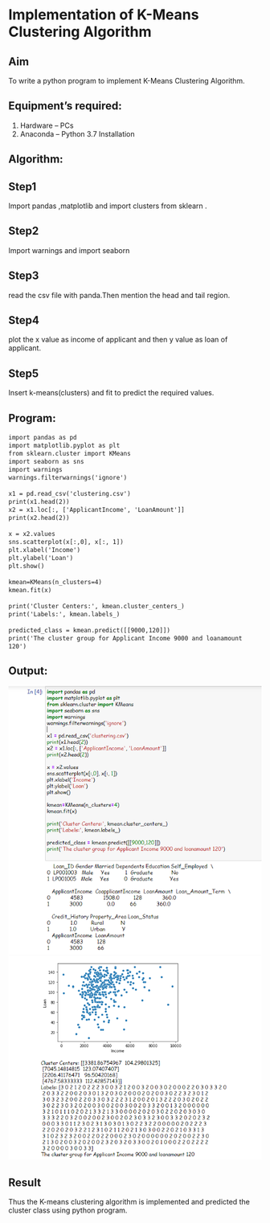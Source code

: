 # Implementation of K-Means Clustering Algorithm
## Aim
To write a python program to implement K-Means Clustering Algorithm.
## Equipment’s required:
1.	Hardware – PCs
2.	Anaconda – Python 3.7 Installation

## Algorithm:

## Step1

Import pandas ,matplotlib and import clusters from sklearn .

## Step2

Import warnings and import seaborn

## Step3

read the csv file with panda.Then mention the head and tail region.

## Step4

plot the x value as income of applicant and then y value as loan of applicant.

## Step5

Insert k-means(clusters) and fit to predict the required values.

## Program:
~~~
import pandas as pd
import matplotlib.pyplot as plt
from sklearn.cluster import KMeans
import seaborn as sns
import warnings
warnings.filterwarnings('ignore')

x1 = pd.read_csv('clustering.csv')
print(x1.head(2))
x2 = x1.loc[:, ['ApplicantIncome', 'LoanAmount']]
print(x2.head(2))

x = x2.values
sns.scatterplot(x[:,0], x[:, 1])
plt.xlabel('Income')
plt.ylabel('Loan')
plt.show()

kmean=KMeans(n_clusters=4)
kmean.fit(x)

print('Cluster Centers:', kmean.cluster_centers_)
print('Labels:', kmean.labels_)

predicted_class = kmean.predict([[9000,120]])
print('The cluster group for Applicant Income 9000 and loanamount 120')
~~~
## Output:
![output](./1.png)
![output](./2.png)

## Result
Thus the K-means clustering algorithm is implemented and predicted the cluster class using python program.